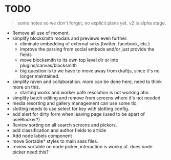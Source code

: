 # TODO

> some notes so we don't forget, no explicit plans yet.  v2 is alpha stage.

* Remove all use of moment.
* simplify blocksmith modals and previews even further.
  * eliminate embedding of external sdks (twitter, facebook, etc.)
  * improve the parsing from social embeds and/or just provide the fields
  * move blocksmith to its own top level dir or into plugins/canvas/blocksmith
  * big question is to we have to move away from draftjs, since it's no longer maintained.
* simplify raven and collaboration.  more can be done here, need to think more on this.
  * starting works and worker path resolution is not working atm.
* simplify batch editing and remove from screens where it's not needed.
* media resorting and gallery management can use some tlc.
* slotting needs to use select for key with slotting config.
* add alert for dirty form when leaving page (used to be apart of useBlocker?)
* Review sorting on all search screens and pickers.
* add classification and author fields to article
* Add node labels component
* move Sortable* styles to main sass files.
* review sortable on node picker, interaction is wonky af.  does node picker need this?
